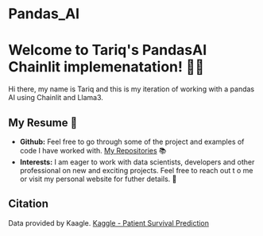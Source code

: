 # Pandas_AI

# Welcome to Tariq's PandasAI Chainlit implemenatation! 🚀🤖

Hi there, my name is Tariq and this is my iteration of working with a pandas AI using Chainlit and Llama3.

## My Resume 🔗

- **Github:** Feel free to go through some of the project and examples of code I have worked with. [My Repositories](https://github.com/subzero11) 📚
- **Interests:** I am eager to work with data scientists, developers and other professional on new and exciting projects.  Feel free to reach out t o me or visit my personal website for futher details.  💬

## Citation

Data provided by Kaagle.
[Kaggle - Patient Survival Prediction](https://www.kaggle.com/datasets/mitishaagarwal/patient)
